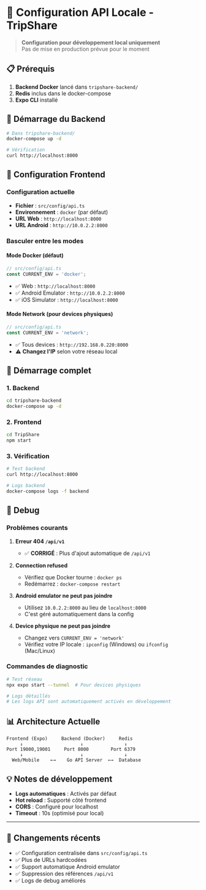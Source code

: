# 🚀 Configuration API Locale - TripShare

> **Configuration pour développement local uniquement**  
> Pas de mise en production prévue pour le moment

## 📋 Prérequis

1. **Backend Docker** lancé dans `tripshare-backend/`
2. **Redis** inclus dans le docker-compose
3. **Expo CLI** installé

## 🐳 Démarrage du Backend

```bash
# Dans tripshare-backend/
docker-compose up -d

# Vérification
curl http://localhost:8000
```

## 📱 Configuration Frontend

### Configuration actuelle
- **Fichier** : `src/config/api.ts`
- **Environnement** : `docker` (par défaut)
- **URL Web** : `http://localhost:8000`
- **URL Android** : `http://10.0.2.2:8000`

### Basculer entre les modes

#### Mode Docker (défaut)
```typescript
// src/config/api.ts
const CURRENT_ENV = 'docker';
```
- ✅ Web : `http://localhost:8000`
- ✅ Android Emulator : `http://10.0.2.2:8000`
- ✅ iOS Simulator : `http://localhost:8000`

#### Mode Network (pour devices physiques)
```typescript
// src/config/api.ts
const CURRENT_ENV = 'network';
```
- ✅ Tous devices : `http://192.168.0.220:8000`
- ⚠️ **Changez l'IP** selon votre réseau local

## 🔧 Démarrage complet

### 1. Backend
```bash
cd tripshare-backend
docker-compose up -d
```

### 2. Frontend
```bash
cd TripShare
npm start
```

### 3. Vérification
```bash
# Test backend
curl http://localhost:8000

# Logs backend
docker-compose logs -f backend
```

## 🐛 Debug

### Problèmes courants

1. **Erreur 404 `/api/v1`**
   - ✅ **CORRIGÉ** : Plus d'ajout automatique de `/api/v1`

2. **Connection refused**
   - Vérifiez que Docker tourne : `docker ps`
   - Redémarrez : `docker-compose restart`

3. **Android emulator ne peut pas joindre**
   - Utilisez `10.0.2.2:8000` au lieu de `localhost:8000`
   - C'est géré automatiquement dans la config

4. **Device physique ne peut pas joindre**
   - Changez vers `CURRENT_ENV = 'network'`
   - Vérifiez votre IP locale : `ipconfig` (Windows) ou `ifconfig` (Mac/Linux)

### Commandes de diagnostic

```bash
# Test réseau
npx expo start --tunnel  # Pour devices physiques

# Logs détaillés
# Les logs API sont automatiquement activés en développement
```

## 📊 Architecture Actuelle

```
Frontend (Expo)     Backend (Docker)     Redis
     ↓                     ↓               ↓
Port 19000,19001     Port 8000        Port 6379
     ↓                     ↓               ↓
  Web/Mobile    ←→    Go API Server  ←→  Database
```

## 💡 Notes de développement

- **Logs automatiques** : Activés par défaut
- **Hot reload** : Supporté côté frontend
- **CORS** : Configuré pour localhost
- **Timeout** : 10s (optimisé pour local)

---

## 🔄 Changements récents

- ✅ Configuration centralisée dans `src/config/api.ts`
- ✅ Plus de URLs hardcodées
- ✅ Support automatique Android emulator
- ✅ Suppression des références `/api/v1`
- ✅ Logs de debug améliorés 